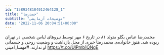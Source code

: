 ```yaml
---
id: "1589348104012464128_1"
title: "حمدرضا"
subtitle: "توضیحات آزمایشی"
date: "2022-11-06 20:04:51+00:00"
---
```

محمدرضا عباس بگلو متولد ۸۱ در تاریخ ۶ مهر توسط نیرو‌های لباس شخصی در تهران ربوده شد. هنوز خانواده‌ی محمدرضا خبری از محل بازداشت و وضعیت روحی و جسمانی او ندارند. 
‍‍‍#مهسا_امینی https://t.co/UlPmb1QNgE
